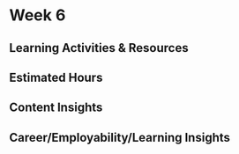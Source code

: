 # Week 6

## Learning Activities & Resources


## Estimated Hours


## Content Insights


## Career/Employability/Learning Insights
